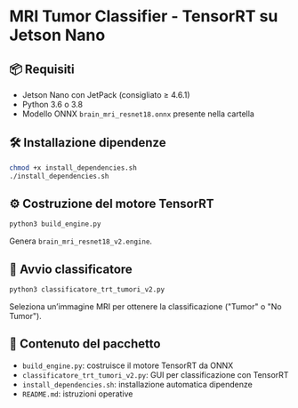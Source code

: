 # MRI Tumor Classifier - TensorRT su Jetson Nano

## 📦 Requisiti
- Jetson Nano con JetPack (consigliato ≥ 4.6.1)
- Python 3.6 o 3.8
- Modello ONNX `brain_mri_resnet18.onnx` presente nella cartella

## 🛠 Installazione dipendenze
```bash
chmod +x install_dependencies.sh
./install_dependencies.sh
```

## ⚙️ Costruzione del motore TensorRT
```bash
python3 build_engine.py
```

Genera `brain_mri_resnet18_v2.engine`.

## 🧠 Avvio classificatore
```bash
python3 classificatore_trt_tumori_v2.py
```

Seleziona un’immagine MRI per ottenere la classificazione ("Tumor" o "No Tumor").

## 📁 Contenuto del pacchetto
- `build_engine.py`: costruisce il motore TensorRT da ONNX
- `classificatore_trt_tumori_v2.py`: GUI per classificazione con TensorRT
- `install_dependencies.sh`: installazione automatica dipendenze
- `README.md`: istruzioni operative

